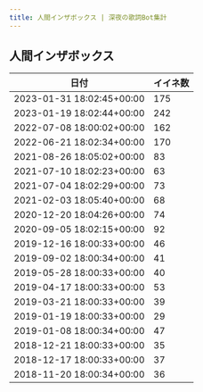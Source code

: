 ```yaml
---
title: 人間インザボックス | 深夜の歌詞Bot集計
---
```

## 人間インザボックス

|日付|イイネ数|
|-|-|
|2023-01-31 18:02:45+00:00|175|
|2023-01-19 18:02:44+00:00|242|
|2022-07-08 18:00:02+00:00|162|
|2022-06-21 18:02:34+00:00|170|
|2021-08-26 18:05:02+00:00|83|
|2021-07-10 18:02:23+00:00|63|
|2021-07-04 18:02:29+00:00|73|
|2021-02-03 18:05:40+00:00|68|
|2020-12-20 18:04:26+00:00|74|
|2020-09-05 18:02:15+00:00|92|
|2019-12-16 18:00:33+00:00|46|
|2019-09-02 18:00:34+00:00|41|
|2019-05-28 18:00:33+00:00|40|
|2019-04-17 18:00:33+00:00|53|
|2019-03-21 18:00:33+00:00|39|
|2019-01-19 18:00:33+00:00|29|
|2019-01-08 18:00:34+00:00|47|
|2018-12-21 18:00:33+00:00|35|
|2018-12-17 18:00:33+00:00|37|
|2018-11-20 18:00:34+00:00|36|
